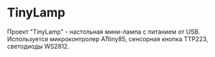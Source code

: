 # TinyLamp
Проект "TinyLamp" - настольная мини-лампа с питанием от USB. Используется микроконтролер ATtiny85, сенсорная кнопка TTP223, светодиоды WS2812.
